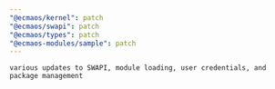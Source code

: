 ```yaml
---
"@ecmaos/kernel": patch
"@ecmaos/swapi": patch
"@ecmaos/types": patch
"@ecmaos-modules/sample": patch
---
```


    various updates to SWAPI, module loading, user credentials, and package management
